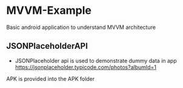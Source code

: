 # MVVM-Example
Basic android application to understand MVVM architecture

## JSONPlaceholderAPI
* JSONPlaceholder api is used to demonstrate dummy data in app
<a>https://jsonplaceholder.typicode.com/photos?albumId=1</a>

APK is provided into the APK folder
